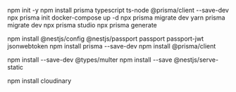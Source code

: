 npm init -y
npm install prisma typescript ts-node @prisma/client --save-dev
npx prisma init
docker-compose up -d
npx prisma migrate dev
yarn prisma migrate dev
npx prisma studio
npx prisma generate

npm install @nestjs/config @nestjs/passport passport passport-jwt jsonwebtoken
npm install prisma --save-dev
npm install @prisma/client

npm install --save-dev @types/multer
npm install --save @nestjs/serve-static

npm install cloudinary

